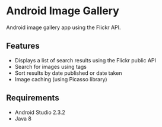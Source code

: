 # Android Image Gallery
Android image gallery app using the Flickr API.

## Features
- Displays a list of search results using the Flickr public API
- Search for images using tags
- Sort results by date published or date taken
- Image caching (using Picasso library)

## Requirements
- Android Studio 2.3.2
- Java 8
